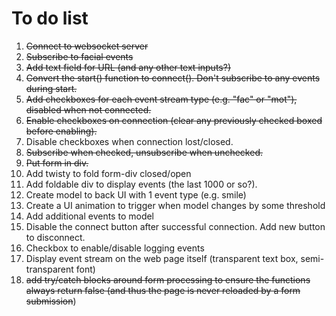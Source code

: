 # To do list
1. ~~Connect to websocket server~~
1. ~~Subscribe to facial events~~
1. ~~Add text field for URL (and any other text inputs?)~~
1. ~~Convert the start() function to connect(). Don't subscribe to any events during start.~~
1. ~~Add checkboxes for each event stream type (e.g. "fac" or "mot"), disabled when not connected.~~
1. ~~Enable checkboxes on connection (clear any previously checked boxed before enabling).~~
1. Disable checkboxes when connection lost/closed.
1. ~~Subscribe when checked, unsubscribe when unchecked.~~
1. ~~Put form in div.~~
1. Add twisty to fold form-div closed/open
1. Add foldable div to display events (the last 1000 or so?).
1. Create model to back UI with 1 event type (e.g. smile)
1. Create a UI animation to trigger when model changes by some threshold
1. Add additional events to model
1. Disable the connect button after successful connection. Add new button to disconnect.
1. Checkbox to enable/disable logging events
1. Display event stream on the web page itself (transparent text box, semi-transparent font)
1. ~~add try/catch blocks around form processing to ensure the functions always return false (and thus the page is never reloaded by a form submission~~)